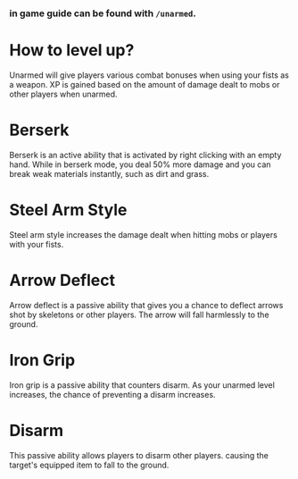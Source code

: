 ### in game guide can be found with `/unarmed`.

# How to level up?
Unarmed will give players various combat bonuses when using your fists as a weapon. XP is gained based on the amount of damage dealt to mobs or other players when unarmed.

# Berserk
Berserk is an active ability that is activated by right clicking with an empty hand. While in berserk mode, you deal 50% more damage and you can break weak materials instantly, such as dirt and grass.

# Steel Arm Style
Steel arm style increases the damage dealt when hitting mobs or players with your fists.

# Arrow Deflect
Arrow deflect is a passive ability that gives you a chance to deflect arrows shot by skeletons or other players. The arrow will fall harmlessly to the ground.

# Iron Grip
Iron grip is a passive ability that counters disarm. As your unarmed level increases, the chance of preventing a disarm increases.

# Disarm
This passive ability allows players to disarm other players. causing the target's equipped item to fall to the ground.